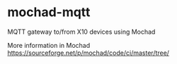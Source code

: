 # mochad-mqtt

MQTT gateway to/from X10 devices using Mochad

More information in Mochad https://sourceforge.net/p/mochad/code/ci/master/tree/

